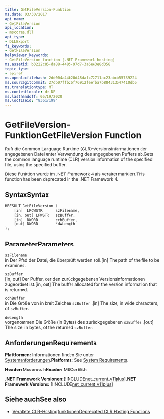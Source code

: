 ```yaml
---
title: GetFileVersion-Funktion
ms.date: 03/30/2017
api_name:
- GetFileVersion
api_location:
- mscoree.dll
api_type:
- DLLExport
f1_keywords:
- GetFileVersion
helpviewer_keywords:
- GetFileVersion function [.NET Framework hosting]
ms.assetid: b3222c85-da88-4485-97d7-3a6ee3e8d358
topic_type:
- apiref
ms.openlocfilehash: 2dd004a44b20d48dafc72711ac23abcb55739224
ms.sourcegitcommit: 27db07ffb26f76912feefba7b884313547410db5
ms.translationtype: MT
ms.contentlocale: de-DE
ms.lasthandoff: 05/19/2020
ms.locfileid: "83617199"
---
```

# <a name="getfileversion-function"></a><span data-ttu-id="38d93-102">GetFileVersion-Funktion</span><span class="sxs-lookup"><span data-stu-id="38d93-102">GetFileVersion Function</span></span>
<span data-ttu-id="38d93-103">Ruft die Common Language Runtime (CLR)-Versionsinformationen der angegebenen Datei unter Verwendung des angegebenen Puffers ab.</span><span class="sxs-lookup"><span data-stu-id="38d93-103">Gets the common language runtime (CLR) version information of the specified file, using the specified buffer.</span></span>  
  
 <span data-ttu-id="38d93-104">Diese Funktion wurde im .NET Framework 4 als veraltet markiert.</span><span class="sxs-lookup"><span data-stu-id="38d93-104">This function has been deprecated in the .NET Framework 4.</span></span>  
  
## <a name="syntax"></a><span data-ttu-id="38d93-105">Syntax</span><span class="sxs-lookup"><span data-stu-id="38d93-105">Syntax</span></span>  
  
```cpp  
HRESULT GetFileVersion (  
    [in]  LPCWSTR      szFilename,
    [in, out] LPWSTR   szBuffer,
    [in]  DWORD        cchBuffer,
    [out] DWORD        *dwLength  
);  
```  
  
## <a name="parameters"></a><span data-ttu-id="38d93-106">Parameter</span><span class="sxs-lookup"><span data-stu-id="38d93-106">Parameters</span></span>  
 `szFilename`  
 <span data-ttu-id="38d93-107">in Der Pfad der Datei, die überprüft werden soll.</span><span class="sxs-lookup"><span data-stu-id="38d93-107">[in] The path of the file to be examined.</span></span>  
  
 `szBuffer`  
 <span data-ttu-id="38d93-108">[in, out] Der Puffer, der den zurückgegebenen Versionsinformationen zugeordnet ist.</span><span class="sxs-lookup"><span data-stu-id="38d93-108">[in, out] The buffer allocated for the version information that is returned.</span></span>  
  
 `cchBuffer`  
 <span data-ttu-id="38d93-109">in Die Größe von in breit Zeichen `szBuffer` .</span><span class="sxs-lookup"><span data-stu-id="38d93-109">[in] The size, in wide characters, of `szBuffer`.</span></span>  
  
 `dwLength`  
 <span data-ttu-id="38d93-110">vorgenommen Die Größe (in Bytes) des zurückgegebenen `szBuffer` .</span><span class="sxs-lookup"><span data-stu-id="38d93-110">[out] The size, in bytes, of the returned `szBuffer`.</span></span>  
  
## <a name="requirements"></a><span data-ttu-id="38d93-111">Anforderungen</span><span class="sxs-lookup"><span data-stu-id="38d93-111">Requirements</span></span>  
 <span data-ttu-id="38d93-112">**Plattformen:** Informationen finden Sie unter [Systemanforderungen](../../get-started/system-requirements.md).</span><span class="sxs-lookup"><span data-stu-id="38d93-112">**Platforms:** See [System Requirements](../../get-started/system-requirements.md).</span></span>  
  
 <span data-ttu-id="38d93-113">**Header:** Mscoree. h</span><span class="sxs-lookup"><span data-stu-id="38d93-113">**Header:** MSCorEE.h</span></span>  
  
 <span data-ttu-id="38d93-114">**.NET Framework Versionen:**[!INCLUDE[net_current_v11plus](../../../../includes/net-current-v11plus-md.md)]</span><span class="sxs-lookup"><span data-stu-id="38d93-114">**.NET Framework Versions:** [!INCLUDE[net_current_v11plus](../../../../includes/net-current-v11plus-md.md)]</span></span>  
  
## <a name="see-also"></a><span data-ttu-id="38d93-115">Siehe auch</span><span class="sxs-lookup"><span data-stu-id="38d93-115">See also</span></span>

- [<span data-ttu-id="38d93-116">Veraltete CLR-Hostingfunktionen</span><span class="sxs-lookup"><span data-stu-id="38d93-116">Deprecated CLR Hosting Functions</span></span>](deprecated-clr-hosting-functions.md)
